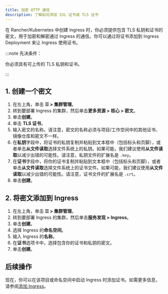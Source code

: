 ```yaml
---
title: 加密 HTTP 通信
description: 了解如何添加 SSL 证书或 TLS 证书
---
```


在 Rancher/Kubernetes 中创建 Ingress 时，你必须提供包含 TLS 私钥和证书的密文，用于加密和解密通过 Ingress 的通信。你可以通过将证书添加到 Ingress Deployment 来让 Ingress 使用证书。

:::note 先决条件：

你必须具有可上传的 TLS 私钥和证书。

:::

## 1. 创建一个密文


1. 在左上角，单击 **☰ > 集群管理**。
1. 转到要部署 Ingress 的集群，然后单击**更多资源 > 核心 > 密文**。
1. 单击**创建**。
1. 单击 **TLS 证书**。
1. 输入密文的名称。请注意，密文的名称必须与项目/工作空间中的其他证书、镜像仓库和密文不一样。
1. 在**私钥**字段中，将证书的私钥复制并粘贴到文本框中（包括标头和页脚），或者单击**从文件读取**选择文件系统上的私钥。如果可能，我们建议使用**从文件读取**以减少出错的可能性。请注意，私钥文件的扩展名是 `.key`。
1. 在**证书**字段中，将你的证书复制并粘贴到文本框中（包括标头和页脚），或者单击**从文件读取**选择文件系统上的证书文件。如果可能，我们建议使用**从文件读取**以减少出错的可能性。请注意，证书文件的扩展名是 `.crt`。
1. 单击**创建**。

## 2. 将密文添加到 Ingress

1. 在左上角，单击 **☰ > 集群管理**。
1. 转到要部署 Ingress 的集群，然后单击**服务发现 > Ingress**。
1. 单击**创建**。
1. 选择 Ingress 的**命名空间**。
1. 输入 Ingress 的**名称**。
1. 在**证书**选项卡中，选择包含你的证书和私钥的密文。
1. 单击**创建**。

## 后续操作

现在，你可以在该项目或命名空间中启动 Ingress 时添加证书。如需更多信息，请参阅[添加 Ingress](load-balancer-and-ingress-controller/add-ingresses.md)。
